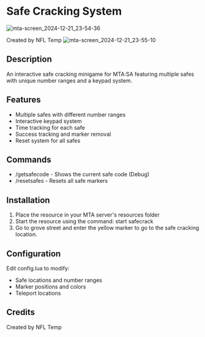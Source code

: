 # Safe Cracking System
![mta-screen_2024-12-21_23-54-36](https://github.com/user-attachments/assets/b2e33453-003b-4634-9735-a8d0af35d806)

Created by NFL Temp
![mta-screen_2024-12-21_23-55-10](https://github.com/user-attachments/assets/f97b2f17-588b-4a73-89d7-62491be661fc)

## Description
An interactive safe cracking minigame for MTA:SA featuring multiple safes with unique number ranges and a keypad system.

## Features
- Multiple safes with different number ranges
- Interactive keypad system
- Time tracking for each safe
- Success tracking and marker removal
- Reset system for all safes

## Commands
- /getsafecode - Shows the current safe code (Debug)
- /resetsafes - Resets all safe markers

## Installation
1. Place the resource in your MTA server's resources folder
2. Start the resource using the command: start safecrack
3. Go to grove street and enter the yellow marker to go to the safe cracking location.
## Configuration
Edit config.lua to modify:
- Safe locations and number ranges
- Marker positions and colors
- Teleport locations

## Credits
Created by NFL Temp 
